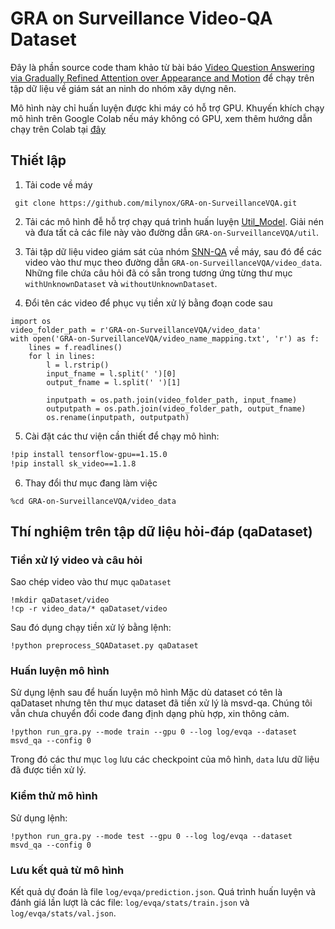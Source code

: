 # GRA on Surveillance Video-QA Dataset

Đây là phần source code tham khảo từ bài báo [Video Question Answering via Gradually Refined Attention over Appearance and Motion](https://dl.acm.org/doi/10.1145/3123266.3123427) để chạy trên tập dữ liệu về giám sát an ninh do nhóm xây dựng nên.

Mô hình này chỉ huấn luyện được khi máy có hỗ trợ GPU. Khuyến khích chạy mô hình trên Google Colab nếu máy không có GPU, xem thêm hướng dẫn chạy trên Colab tại [đây](https://colab.research.google.com/drive/1IRPt2vFcdkDG_xgIP_r7Jghwt41dg_fL?usp=sharing)

## Thiết lập
1. Tải code về máy
```
 git clone https://github.com/milynox/GRA-on-SurveillanceVQA.git
```

2. Tải các mô hình đễ hỗ trợ chạy quá trình huấn luyện [Util_Model](https://drive.google.com/file/d/1-ega9COG7bE3s_KQEZeAStKhgbNaArkj/view?usp=sharing). Giải nén và đưa tất cả các file này vào đường dẫn `GRA-on-SurveillanceVQA/util`.

3. Tải tập dữ liệu video giám sát của nhóm [SNN-QA](https://drive.google.com/file/d/1MuEtb_FVnJFfZ33gPI0SLMcxUoXf50NF/view?usp=sharing) về máy, sau đó để các video vào thư mục theo đường dẫn `GRA-on-SurveillanceVQA/video_data`. Những file chứa câu hỏi đã có sẵn trong tương ứng từng thư mục `withUnknownDataset` và `withoutUnknownDataset`.

4. Đổi tên các video để phục vụ tiền xử lý bằng đoạn code sau
```
import os
video_folder_path = r'GRA-on-SurveillanceVQA/video_data'
with open('GRA-on-SurveillanceVQA/video_name_mapping.txt', 'r') as f:
    lines = f.readlines()
    for l in lines:
        l = l.rstrip()
        input_fname = l.split(' ')[0]
        output_fname = l.split(' ')[1]
                
        inputpath = os.path.join(video_folder_path, input_fname)
        outputpath = os.path.join(video_folder_path, output_fname)
        os.rename(inputpath, outputpath)
```


5. Cài đặt các thư viện cần thiết để chạy mô hình:
```bash
!pip install tensorflow-gpu==1.15.0
!pip install sk_video==1.1.8
```
6. Thay đổi thư mục đang làm việc
```
%cd GRA-on-SurveillanceVQA/video_data
```

## Thí nghiệm trên tập dữ liệu hỏi-đáp (qaDataset)
### Tiền xử lý video và câu hỏi
Sao chép video vào thư mục `qaDataset`
```
!mkdir qaDataset/video
!cp -r video_data/* qaDataset/video
```

Sau đó dụng chạy tiền xử lý bằng lệnh:
```
!python preprocess_SQADataset.py qaDataset
```

### Huấn luyện mô hình
Sử dụng lệnh sau để huấn luyện mô hình
Mặc dù dataset có tên là qaDataset nhưng tên thư mục dataset đã tiền xử lý là msvd-qa. Chúng tôi vẫn chưa chuyển đổi code đang định dạng phù hợp, xin thông cảm.
```
!python run_gra.py --mode train --gpu 0 --log log/evqa --dataset msvd_qa --config 0
```

Trong đó các thư mục `log` lưu các checkpoint của mô hình, `data` lưu dữ liệu đã được tiền xử lý.

### Kiểm thử mô hình
Sử dụng lệnh: 
```
!python run_gra.py --mode test --gpu 0 --log log/evqa --dataset msvd_qa --config 0
```
### Lưu kết quả từ mô hình
Kết quả dự đoán là file `log/evqa/prediction.json`. Quá trình huấn luyện và đánh giá lần lượt là các file: `log/evqa/stats/train.json` và `log/evqa/stats/val.json`.
